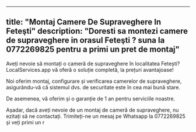 
---
title: "Montaj Camere De Supraveghere In Feteşti"
description: "Doresti sa montezi camere de supraveghere in orasul Feteşti ? suna la 0772269825 pentru a primi un pret de montaj"
---


Aveți nevoie să montați o cameră de supraveghere în localitatea Fetești? LocalServices.app vă oferă o soluție completă, la prețuri avantajoase!

Noi oferim montaj, configurare și verificarea camerelor de supraveghere, asigurându-vă că sistemul dvs. de securitate este în cea mai bună stare.

De asemenea, vă oferim și o garanție de 1 an pentru serviciile noastre. 

Așadar, dacă aveți nevoie de un montaj de cameră de supraveghere, nu ezitați să ne contactați. Trimiteți-ne un mesaj pe Whatsapp la 0772269825 și veți primi un r
